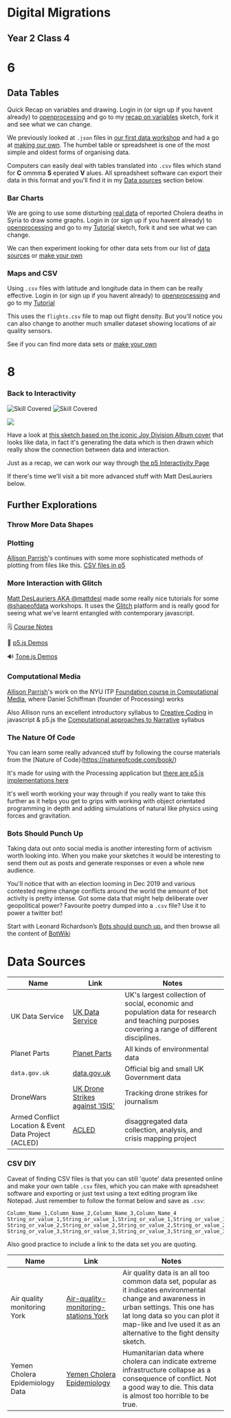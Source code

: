 # Digital Migrations

## Year 2 Class 4

# 6

## Data Tables

Quick Recap on variables and drawing. Login in (or sign up if you havent already) to [openprocessing](https://www.openprocessing.org) and go to my [recap on variables](https://www.openprocessing.org/sketch/792463) sketch, fork it and see what we can change.

We previously looked at `.json` files in [our first data workshop](https://cheapjack.github.io/DigitalMigrations/Year2_Class1.html#gestures-are-data) and had a go at [making our own](). The humbel table or spreadsheet is one of the most simple and oldest forms of organising data.

Computers can easily deal with tables translated into `.csv` files which stand for **C** ommma **S** eperated **V** alues. All spreadsheet software can export their data in this format and you'll find it in my [Data sources](#data-sources) section below.

### Bar Charts

We are going to use some disturbing [real data](https://data.humdata.org/dataset/yemen-cholera-outbreak-daily-epidemiology-update/resource/06f74fb8-9194-476d-8d35-343f951c90f6?view_id=9e32d6b7-b4da-4fba-8299-e01fb26a93e9) of reported Cholera deaths in Syria to draw some graphs. Login in (or sign up if you havent already) to [openprocessing](https://www.openprocessing.org) and go to my [Tutorial](https://www.openprocessing.org/sketch/790798) sketch, fork it and see what we can change.

We can then experiment looking for other data sets from our list of [data sources](#data-sources) or [make your own](#csv-diy)

### Maps and CSV

Using `.csv` files with latitude and longitude data in them can be really effective. Login in (or sign up if you havent already) to [openprocessing](https://www.openprocessing.org) and go to my [Tutorial](https://www.openprocessing.org/sketch/790439)

This uses the `flights.csv` file to map out flight density. But you'll notice you can also change to another much smaller dataset showing locations of air quality sensors.

See if you can find more data sets or [make your own](#csv-diy)


# 8

### Back to Interactivity

![Skill Covered](https://img.shields.io/badge/skill-Processing-magenta.svg?longCache=true&style=plastic)
![Skill Covered](https://img.shields.io/badge/skill-Interactivity-brightgreen.svg?longCache=true&style=plastic)
<!--
![Skill Covered](https://img.shields.io/badge/skill-Sound-magenta.svg?longCache=true&style=plastic)

<img src="images/tigerseries.png" width="400">-->
<img src="https://imgs.xkcd.com/comics/machine_learning_captcha.png" sidth ="300">

Have a look at [this sketch based on the iconic Joy Division Album cover](https://www.openprocessing.org/sketch/792422) that looks like data, in fact it's generating the data which is then drawn which really show the connection between data and interaction.

Just as a recap, we can work our way through [the p5 Interactivity Page](https://p5js.org/learn/interactivity.html)

If there's time we'll visit a bit more advanced stuff with Matt DesLauriers below.

## Further Explorations

### Throw More Data Shapes

### Plotting

[Allison Parrish](http://www.decontextualize.com/)'s continues with some more sophisticated methods of plotting from files like this.
[CSV files in p5](https://creative-coding.decontextualize.com/csv-files/)

### More Interaction with Glitch

[Matt DesLauriers AKA @mattdesl](https://twitter.com/mattdesl) made some really nice tutorials for some [@shapeofdata](https://twitter.com/shapeofdata) workshops. It uses the [Glitch](https://glitch.com/) platform and is really good for seeing what we've learnt entangled with contemporary javascript.

🗒️  [Course Notes](https://github.com/mattdesl/workshop-p5-intro)

🎨  [p5.js Demos](https://p5-demos.glitch.me)

🔊  [Tone.js Demos](https://tone-demos.glitch.me)

### Computational Media

[Allison Parrish](http://www.decontextualize.com/)'s work on the NYU ITP [Foundation course in Computational Media](https://github.com/ITPNYU/ICM-2017), where Daniel Schiffman (founder of Processing) works

Also Allison runs an excellent introductory syllabus to [Creative Coding](https://creative-coding.decontextualize.com/) in javascript & p5.js the [Computational approaches to Narrative](http://catn.decontextualize.com/) syllabus

### The Nature Of Code

You can learn some really advanced stuff by following the course materials from the [Nature of Code}(https://natureofcode.com/book/)

It's made for using with the Processing application but [there are p5.js implementations here](https://github.com/nature-of-code/noc-examples-p5.js)

It's well worth working your way through if you really want to take this further as it helps you get to grips with working with object orientated programming in depth and adding simulations of natural like physics using forces and gravitation.

### Bots Should Punch Up

Taking data out onto social media is another interesting form of activism worth looking into. When you make your sketches it would be interesting to send them out as posts and generate responses or even a whole new audience.

You'll notice that with an election looming in Dec 2019 and various contested regime change conflicts around the world the amount of bot activity is pretty intense. Got some data that might help deliberate over geopolitical power? Favourite poetry dumped into a `.csv` file?  Use it to power a twitter bot!

Start with  Leonard Richardson’s [Bots should punch up.](https://www.crummy.com/2013/11/27/0) and then browse all the content of [BotWiki](https://botwiki.org/)


# Data Sources

Name|Link|Notes
---|---|---
UK Data Service|[UK Data Service](https://www.ukdataservice.ac.uk/get-data/key-data)|UK's largest collection of social, economic and population data for research and teaching purposes covering a range of different disciplines.
Planet Parts|[Planet Parts](https://planet.parts/)|All kinds of environmental data
`data.gov.uk`|[data.gov.uk](https://data.gov.uk/)|Official big and small UK Government data
DroneWars|[UK Drone Strikes against 'ISIS'](https://dronewars.net/2019/11/05/uk-drones-more-likely-to-target-individuals-than-infrastructure-data-analysis-reveals/)|Tracking drone strikes for journalism
Armed Conflict Location & Event Data Project (ACLED)|[ACLED](https://www.acleddata.com/dashboard/)|disaggregated data collection, analysis, and crisis mapping project

### CSV DIY

Caveat of finding CSV files is that you can still 'quote' data presented online and make your own table `.csv` files, which you can make with spreadsheet software and exporting or just text using a text editing program like Notepad. Just remember to follow the format below and save as `.csv`:

```
Column_Name_1,Column_Name_2,Column_Name_3,Column_Name_4
String_or_value_1,String_or_value_1,String_or_value_1,String_or_value_1
String_or_value_2,String_or_value_2,String_or_value_2,String_or_value_2
String_or_value_3,String_or_value_3,String_or_value_3,String_or_value_3
```



Also good practice to include a link to the data set you are quoting.

Name|Link|Notes
---|---|---
Air quality monitoring York|[Air-quality-monitoring-stations York](https://data.gov.uk/dataset/c6ea7dab-5b1e-428f-aba8-ec409ae9296f/local-air-quality-monitoring-stations)|Air quality data is an all too common data set, popular as it indicates environmental change and awareness in urban settings. This one has lat long data so you can plot it map-like and Ive used it as an alternative to the fight density sketch.
Yemen Cholera Epidemiology Data|[Yemen Cholera Epidemiology](https://data.humdata.org/dataset/yemen-cholera-outbreak-daily-epidemiology-update/resource/06f74fb8-9194-476d-8d35-343f951c90f6?view_id=9e32d6b7-b4da-4fba-8299-e01fb26a93e9)|Humanitarian data where cholera can indicate extreme infrastructure collapse as a consequence of conflict. Not a good way to die. This data is almost too horrible to be true.
